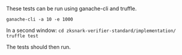 These tests can be run using ganache-cli and truffle.

`ganache-cli -a 10 -e 1000`

In a second window:
`cd zksnark-verifier-standard/implementation/`
`truffle test`

The tests should then run.

